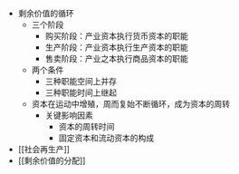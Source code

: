 - 剩余价值的循环
	- 三个阶段
		- 购买阶段：产业资本执行货币资本的职能
		- 生产阶段：产业资本执行生产资本的职能
		- 售卖阶段：产业之本执行商品资本的职能
	- 两个条件
		- 三种职能空间上并存
		- 三种职能时间上继起
	- 资本在运动中增殖，周而复始不断循环，成为资本的周转
		- 关键影响因素
			- 资本的周转时间
			- 固定资本和流动资本的构成
- [[社会再生产]]
- [[剩余价值的分配]]